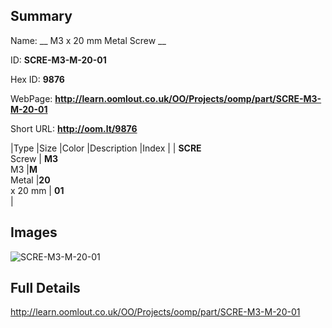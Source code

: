 

## Summary
 
Name: __ M3 x 20 mm Metal Screw __

ID: __SCRE-M3-M-20-01__

Hex ID: __9876__

WebPage: __http://learn.oomlout.co.uk/OO/Projects/oomp/part/SCRE-M3-M-20-01__

Short URL: __http://oom.lt/9876__


|Type   |Size   |Color   |Description   |Index   |
| __SCRE__ <br>Screw  | __M3__<br>M3   |__M__<br>Metal    |__20__<br>x 20 mm    | __01__<br>  |


## Images
![SCRE-M3-M-20-01](http://oomlout.com/oomp-gen/parts/SCRE-M3-M-20-01/SCRE-M3-M-20-01_420.jpg)

## Full Details

 http://learn.oomlout.co.uk/OO/Projects/oomp/part/SCRE-M3-M-20-01


